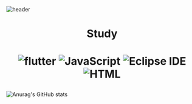 ![header](https://capsule-render.vercel.app/api?type=waving&color=gradient&height=300&section=header&text=junyoung&fontSize=70)
<div align=center><h1>Study<h1>

<img alt="flutter" src
="https://img.shields.io/badge/flutter-02569B.svg?&style=for-the-badge&logo=flutter&logoColor=white"/>  <img alt="JavaScript" src ="https://img.shields.io/badge/JavaScript-F7DF1E.svg?&style=for-the-badge&logo=JavaScript&logoColor=white"/>  <img alt="Eclipse IDE" src ="https://img.shields.io/badge/Eclipse IDE-2C2255.svg?&style=for-the-badge&logo=Eclipse IDE&logoColor=white"/>  <img alt="HTML" src ="https://img.shields.io/badge/HTMl-E34F26.svg?&style=for-the-badge&logo=HTMl&logoColor=white"/> </div>

![Anurag's GitHub stats](https://github-readme-stats.vercel.app/api?username=junyoung0504&show_icons=true&theme=radical)
